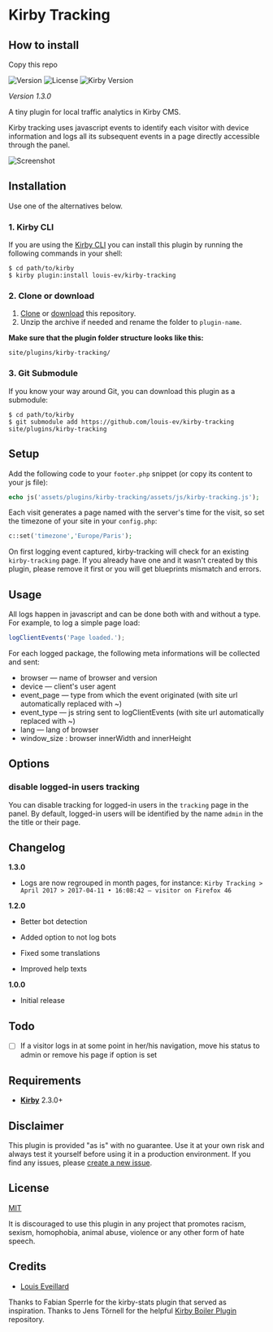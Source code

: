 # Kirby Tracking

## How to install
Copy this repo 


![Version](https://img.shields.io/badge/version-1.3.0-green.svg) ![License](https://img.shields.io/badge/license-MIT-green.svg) ![Kirby Version](https://img.shields.io/badge/Kirby-2.3%2B-red.svg)

*Version 1.3.0*

A tiny plugin for local traffic analytics in Kirby CMS.

Kirby tracking uses javascript events to identify each visitor with device information and logs all its subsequent events in a page directly accessible through the panel. 

![Screenshot](screenshot.png)

## Installation

Use one of the alternatives below.

### 1. Kirby CLI

If you are using the [Kirby CLI](https://github.com/getkirby/cli) you can install this plugin by running the following commands in your shell:

```
$ cd path/to/kirby
$ kirby plugin:install louis-ev/kirby-tracking
```

### 2. Clone or download

1. [Clone](https://github.com/louis-ev/kirby-tracking.git) or [download](https://github.com/louis-ev/kirby-tracking/archive/master.zip)  this repository.
2. Unzip the archive if needed and rename the folder to `plugin-name`.

**Make sure that the plugin folder structure looks like this:**

```
site/plugins/kirby-tracking/
```

### 3. Git Submodule

If you know your way around Git, you can download this plugin as a submodule:

```
$ cd path/to/kirby
$ git submodule add https://github.com/louis-ev/kirby-tracking site/plugins/kirby-tracking
```

## Setup

Add the following code to your `footer.php` snippet (or copy its content to your js file):

```php
echo js('assets/plugins/kirby-tracking/assets/js/kirby-tracking.js');
```

Each visit generates a page named with the server's time for the visit, so set the timezone of your site in your `config.php`:

```php
c::set('timezone','Europe/Paris');
```

On first logging event captured, kirby-tracking will check for an existing `kirby-tracking` page. If you already have one and it wasn't created by this plugin, please remove it first or you will get blueprints mismatch and errors.

## Usage

All logs happen in javascript and can be done both with and without a type.
For example, to log a simple page load:

```js
logClientEvents('Page loaded.');
```

For each logged package, the following meta informations will be collected and sent:
- browser — name of browser and version 
- device — client's user agent
- event_page — type from which the event originated (with site url automatically replaced with ~)
- event_type — js string sent to logClientEvents (with site url automatically replaced with ~)
- lang — lang of browser
- window_size : browser innerWidth and innerHeight

## Options

### disable logged-in users tracking

You can disable tracking for logged-in users in the `tracking` page in the panel. By default, logged-in users will be identified by the name `admin` in the the title or their page. 

## Changelog


**1.3.0**

- Logs are now regrouped in month pages, for instance: `Kirby Tracking > April 2017 > 2017-04-11 • 16:08:42 — visitor on Firefox 46`

**1.2.0**

- Better bot detection

- Added option to not log bots

- Fixed some translations

- Improved help texts

**1.0.0**

- Initial release

## Todo

- [ ] If a visitor logs in at some point in her/his navigation, move his status to admin or remove his page if option is set 

## Requirements

- [**Kirby**](https://getkirby.com/) 2.3.0+

## Disclaimer

This plugin is provided "as is" with no guarantee. Use it at your own risk and always test it yourself before using it in a production environment. If you find any issues, please [create a new issue](https://github.com/louis-ev/kirby-tracking/issues/new).

## License

[MIT](https://opensource.org/licenses/MIT)

It is discouraged to use this plugin in any project that promotes racism, sexism, homophobia, animal abuse, violence or any other form of hate speech.

## Credits

- [Louis Eveillard](https://louiseveillard.com/)

Thanks to Fabian Sperrle for the kirby-stats plugin that served as inspiration.
Thanks to Jens Törnell for the helpful [Kirby Boiler Plugin](https://github.com/jenstornell/kirby-boiler-plugin) repository.
